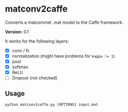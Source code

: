 # matconv2caffe
Converts a matconvnet .mat model to the Caffe framework.

**Version:** 0.1

It works for the following layers:

- [x] conv / fc
- [x] normalization (might have problems for `kappa != 1`)
- [x] pool
- [x] softmax
- [x] ReLU
- [ ] Dropout (not checked)

## Usage
`python matconv2caffe.py [OPTIONS] input.mat`

